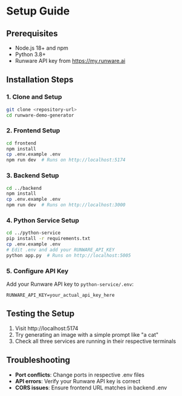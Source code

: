 # Setup Guide

## Prerequisites

- Node.js 18+ and npm
- Python 3.8+
- Runware API key from https://my.runware.ai

## Installation Steps

### 1. Clone and Setup
```bash
git clone <repository-url>
cd runware-demo-generator
```

### 2. Frontend Setup
```bash
cd frontend
npm install
cp .env.example .env
npm run dev  # Runs on http://localhost:5174
```

### 3. Backend Setup
```bash
cd ../backend
npm install
cp .env.example .env
npm run dev  # Runs on http://localhost:3000
```

### 4. Python Service Setup
```bash
cd ../python-service
pip install -r requirements.txt
cp .env.example .env
# Edit .env and add your RUNWARE_API_KEY
python app.py  # Runs on http://localhost:5005
```

### 5. Configure API Key
Add your Runware API key to `python-service/.env`:
```
RUNWARE_API_KEY=your_actual_api_key_here
```

## Testing the Setup

1. Visit http://localhost:5174
2. Try generating an image with a simple prompt like "a cat"
3. Check all three services are running in their respective terminals

## Troubleshooting

- **Port conflicts**: Change ports in respective .env files
- **API errors**: Verify your Runware API key is correct
- **CORS issues**: Ensure frontend URL matches in backend .env